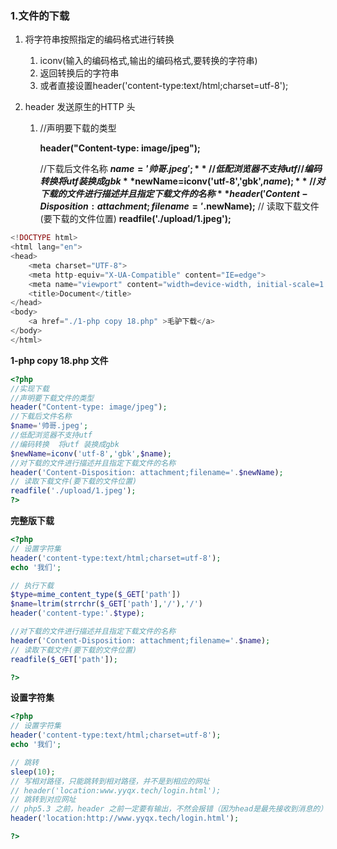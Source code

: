 ### 1.文件的下载

1. 将字符串按照指定的编码格式进行转换

   1. iconv(输入的编码格式,输出的编码格式,要转换的字符串)
   2. 返回转换后的字符串
   3. 或者直接设置header('content-type:text/html;charset=utf-8');

2. header 发送原生的HTTP 头

   1. //声明要下载的类型

      **header("Content-type: image/jpeg");**

      //下载后文件名称
      **$name='帅哥.jpeg';**
      //低配浏览器不支持utf
      //编码转换  将utf 装换成gbk
      **$newName=iconv('utf-8','gbk',$name);**
      //对下载的文件进行描述并且指定下载文件的名称
      **header('Content-Disposition: attachment;filename='.$newName);**
      // 读取下载文件(要下载的文件位置)
      **readfile('./upload/1.jpeg');**

```php
<!DOCTYPE html>
<html lang="en">
<head>
    <meta charset="UTF-8">
    <meta http-equiv="X-UA-Compatible" content="IE=edge">
    <meta name="viewport" content="width=device-width, initial-scale=1.0">
    <title>Document</title>
</head>
<body>
    <a href="./1-php copy 18.php" >毛驴下载</a>
</body>
</html>
```

**1-php copy 18.php 文件**

```php
<?php
//实现下载
//声明要下载文件的类型
header("Content-type: image/jpeg");
//下载后文件名称
$name='帅哥.jpeg';
//低配浏览器不支持utf
//编码转换  将utf 装换成gbk
$newName=iconv('utf-8','gbk',$name);
//对下载的文件进行描述并且指定下载文件的名称
header('Content-Disposition: attachment;filename='.$newName);
// 读取下载文件(要下载的文件位置)
readfile('./upload/1.jpeg');
?>

```

**完整版下载**

```php
<?php
// 设置字符集
header('content-type:text/html;charset=utf-8');
echo '我们';

// 执行下载
$type=mime_content_type($_GET['path'])
$name=ltrim(strrchr($_GET['path'],'/'),'/')
header('content-type:'.$type);

//对下载的文件进行描述并且指定下载文件的名称
header('Content-Disposition: attachment;filename='.$name);
// 读取下载文件(要下载的文件位置)
readfile($_GET['path']);

?>

```

**设置字符集**

```php
<?php
// 设置字符集
header('content-type:text/html;charset=utf-8');
echo '我们';

// 跳转    
sleep(10);
// 写相对路径，只能跳转到相对路径，并不是到相应的网址
// header('location:www.yyqx.tech/login.html');
// 跳转到对应网址
// php5.3 之前，header 之前一定要有输出，不然会报错（因为head是最先接收到消息的）
header('location:http://www.yyqx.tech/login.html');

?>

```

